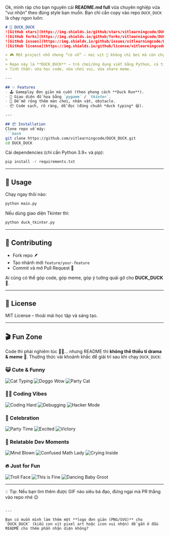 Ok, mình ráp cho bạn nguyên cái **README.md full** vừa chuyên nghiệp vừa “vui nhộn” theo đúng style bạn muốn. Bạn chỉ cần copy vào repo `DUCK_DUCK` là chạy ngon luôn:

````markdown
# 🦆 DUCK_DUCK  
![GitHub stars](https://img.shields.io/github/stars/vitlearningcode/DUCK_DUCK?style=flat-square)  
![GitHub forks](https://img.shields.io/github/forks/vitlearningcode/DUCK_DUCK?style=flat-square)  
![GitHub issues](https://img.shields.io/github/issues/vitlearningcode/DUCK_DUCK?style=flat-square)  
![GitHub license](https://img.shields.io/github/license/vitlearningcode/DUCK_DUCK?style=flat-square)  

> 🎮 Một project nhỏ nhưng “có võ” – nơi vịt 🦆 không chỉ bơi mà còn chạy code!  
>  
> Repo này là **DUCK_DUCK** – trò chơi/ứng dụng viết bằng Python, có tích hợp giao diện đồ họa (Pygame/Tkinter).  
> Tinh thần: vừa học code, vừa chơi vui, vừa share meme.  

---

## ✨ Features
- 🕹️ Gameplay đơn giản mà cuốn (theo phong cách **Duck Run**).  
- 🎨 Giao diện đồ họa bằng `pygame` / `tkinter`.  
- 🐛 Dễ mở rộng thêm màn chơi, nhân vật, obstacle.  
- 📦 Code sạch, rõ ràng, dễ đọc (đúng chuẩn *duck typing* 😆).  

---

## 📦 Installation
Clone repo về máy:  
```bash
git clone https://github.com/vitlearningcode/DUCK_DUCK.git
cd DUCK_DUCK
````

Cài dependencies (chỉ cần Python 3.9+ và pip):

```bash
pip install -r requirements.txt
```

---

## 🚀 Usage

Chạy ngay thôi nào:

```bash
python main.py
```

Nếu dùng giao diện Tkinter thì:

```bash
python duck_tkinter.py
```

---

## 🤝 Contributing

* Fork repo 🪶
* Tạo nhánh mới `feature/your-feature`
* Commit và mở Pull Request 🚀

Ai cũng có thể góp code, góp meme, góp ý tưởng quái gở cho **DUCK\_DUCK** 🦆.

---

## 📜 License

MIT License – thoải mái học tập và sáng tạo.

---

## 🎬 Fun Zone

Code thì phải nghiêm túc 👨‍💻… nhưng README thì **không thể thiếu tí drama & meme** 🤪.
Thưởng thức vài khoảnh khắc để giải trí sau khi chạy `DUCK_DUCK`:

### 😺 Cute & Funny

![Cat Typing](https://media.giphy.com/media/JIX9t2j0ZTN9S/giphy.gif)
![Doggo Wow](https://media.giphy.com/media/26ufdipQqU2lhNA4g/giphy.gif)
![Party Cat](https://media.giphy.com/media/vFKqnCdLPNOKc/giphy.gif)

### 👨‍💻 Coding Vibes

![Coding Hard](https://media.giphy.com/media/LMcB8XospGZO8UQq87/giphy.gif)
![Debugging](https://media.giphy.com/media/l46Cy1rHbQ92uuLXa/giphy.gif)
![Hacker Mode](https://media.giphy.com/media/26gsspf0C9p0B8UoE/giphy.gif)

### 🎉 Celebration

![Party Time](https://media.giphy.com/media/3oEjI6SIIHBdRxXI40/giphy.gif)
![Excited](https://media.giphy.com/media/yoJC2Olx0ekMy2nX7W/giphy.gif)
![Victory](https://media.giphy.com/media/111ebonMs90YLu/giphy.gif)

### 🤯 Relatable Dev Moments

![Mind Blown](https://media.giphy.com/media/l41lVsYDBC0UVQJCE/giphy.gif)
![Confused Math Lady](https://media.giphy.com/media/3oriO0OEd9QIDdllqo/giphy.gif)
![Crying Inside](https://media.giphy.com/media/9Y5BbDSkSTiY8/giphy.gif)

### 🔥 Just for Fun

![Troll Face](https://media.giphy.com/media/3o7abKhOpu0NwenH3O/giphy.gif)
![This is Fine](https://media.giphy.com/media/3og0IPxMM0erATueVW/giphy.gif)
![Dancing Baby Groot](https://media.giphy.com/media/xTiTnqUxyWbsAXq7Ju/giphy.gif)

---

💡 Tip: Nếu bạn tìm thêm được GIF nào siêu bá đạo, đừng ngại mà PR thẳng vào repo nhé 😉

```

---

Bạn có muốn mình làm thêm một **logo đơn giản (PNG/SVG)** cho `DUCK_DUCK` (kiểu con vịt pixel art hoặc icon vui nhộn) để gắn ở đầu README cho thêm phần nhận diện không?
```
